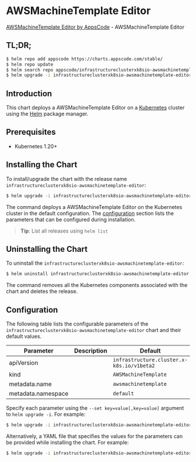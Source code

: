 # AWSMachineTemplate Editor

[AWSMachineTemplate Editor by AppsCode](https://appscode.com) - AWSMachineTemplate Editor

## TL;DR;

```bash
$ helm repo add appscode https://charts.appscode.com/stable/
$ helm repo update
$ helm search repo appscode/infrastructureclusterxk8sio-awsmachinetemplate-editor --version=v0.21.0
$ helm upgrade -i infrastructureclusterxk8sio-awsmachinetemplate-editor appscode/infrastructureclusterxk8sio-awsmachinetemplate-editor -n default --create-namespace --version=v0.21.0
```

## Introduction

This chart deploys a AWSMachineTemplate Editor on a [Kubernetes](http://kubernetes.io) cluster using the [Helm](https://helm.sh) package manager.

## Prerequisites

- Kubernetes 1.20+

## Installing the Chart

To install/upgrade the chart with the release name `infrastructureclusterxk8sio-awsmachinetemplate-editor`:

```bash
$ helm upgrade -i infrastructureclusterxk8sio-awsmachinetemplate-editor appscode/infrastructureclusterxk8sio-awsmachinetemplate-editor -n default --create-namespace --version=v0.21.0
```

The command deploys a AWSMachineTemplate Editor on the Kubernetes cluster in the default configuration. The [configuration](#configuration) section lists the parameters that can be configured during installation.

> **Tip**: List all releases using `helm list`

## Uninstalling the Chart

To uninstall the `infrastructureclusterxk8sio-awsmachinetemplate-editor`:

```bash
$ helm uninstall infrastructureclusterxk8sio-awsmachinetemplate-editor -n default
```

The command removes all the Kubernetes components associated with the chart and deletes the release.

## Configuration

The following table lists the configurable parameters of the `infrastructureclusterxk8sio-awsmachinetemplate-editor` chart and their default values.

|     Parameter      | Description |                       Default                        |
|--------------------|-------------|------------------------------------------------------|
| apiVersion         |             | <code>infrastructure.cluster.x-k8s.io/v1beta2</code> |
| kind               |             | <code>AWSMachineTemplate</code>                      |
| metadata.name      |             | <code>awsmachinetemplate</code>                      |
| metadata.namespace |             | <code>default</code>                                 |


Specify each parameter using the `--set key=value[,key=value]` argument to `helm upgrade -i`. For example:

```bash
$ helm upgrade -i infrastructureclusterxk8sio-awsmachinetemplate-editor appscode/infrastructureclusterxk8sio-awsmachinetemplate-editor -n default --create-namespace --version=v0.21.0 --set apiVersion=infrastructure.cluster.x-k8s.io/v1beta2
```

Alternatively, a YAML file that specifies the values for the parameters can be provided while
installing the chart. For example:

```bash
$ helm upgrade -i infrastructureclusterxk8sio-awsmachinetemplate-editor appscode/infrastructureclusterxk8sio-awsmachinetemplate-editor -n default --create-namespace --version=v0.21.0 --values values.yaml
```
